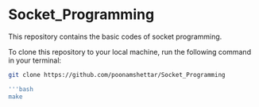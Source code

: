 # Socket_Programming
This repository contains the basic codes of socket programming.

To clone this repository to your local machine, run the following command in your terminal:

```bash
git clone https://github.com/poonamshettar/Socket_Programming

'''bash
make

